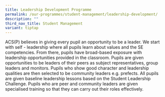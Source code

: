 ```yaml
---
title: Leadership Development Programme
permalink: /our-programmes/student-management/leadership-development/
description: ""
third_nav_title: Student Management
variant: tiptap
---
```

<p>ACS(P) believes in giving every pupil an opportunity to be a leader. We
start with self - leadership where all pupils learn about values and the
SE competencies. From there, pupils have broad-based exposure with leadership
opportunities provided in the classroom. Pupils are given opportunities
to be leaders of their peers as subject representatives, group leaders
and monitors. Pupils who show good character and leadership qualities are
then selected to be community leaders e.g. prefects. All pupils are given
baseline leadership lessons based on the Student Leadership Challenge.
Pupils who are peer and community leaders are given specialised training
so that they can carry out their roles effectively.</p>